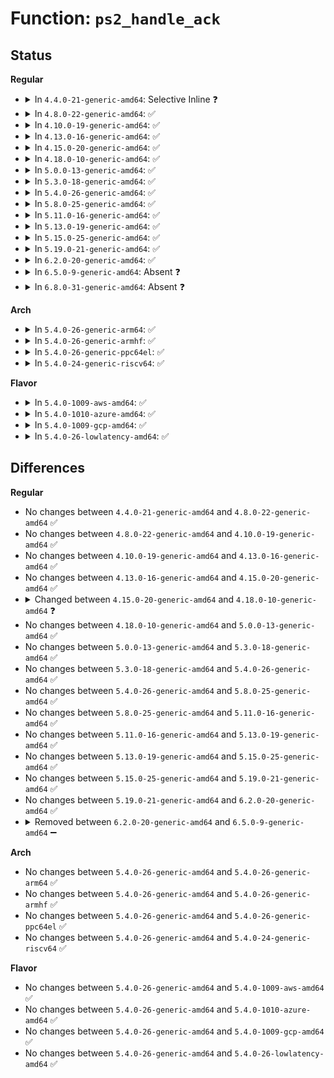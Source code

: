 # Function: <code>ps2_handle_ack</code>

## Status
<b>Regular</b>
<ul>
<li>
<details>
<summary>In <code>4.4.0-21-generic-amd64</code>: Selective Inline ❓</summary>

```c
int ps2_handle_ack(struct ps2dev * ps2dev, unsigned char data)
```

```json
{
  "name": "ps2_handle_ack",
  "collision_type": "Unique Global",
  "inline_type": "Selective",
  "funcs": [
    {
      "addr": 18446744071585554400,
      "name": "ps2_handle_ack",
      "external": true,
      "loc": "drivers/input/serio/libps2.c:291",
      "file": "drivers/input/serio/libps2.c",
      "inline": "not declared, inlined",
      "caller_inline": [],
      "caller_func": [
        "drivers/input/keyboard/atkbd.c:atkbd_interrupt"
      ]
    }
  ],
  "symbols": [
    {
      "addr": 18446744071585554400,
      "name": "ps2_handle_ack",
      "section": ".text",
      "bind": "STB_GLOBAL",
      "size": 318
    }
  ]
}
```
</details>
</li>
<li>
<details>
<summary>In <code>4.8.0-22-generic-amd64</code>: ✅</summary>

```c
int ps2_handle_ack(struct ps2dev * ps2dev, unsigned char data)
```

```json
{
  "name": "ps2_handle_ack",
  "collision_type": "Unique Global",
  "inline_type": "No",
  "funcs": [
    {
      "addr": 18446744071585948256,
      "name": "ps2_handle_ack",
      "external": true,
      "loc": "drivers/input/serio/libps2.c:289",
      "file": "drivers/input/serio/libps2.c",
      "inline": "seen, unknown",
      "caller_inline": [],
      "caller_func": [
        "drivers/input/keyboard/atkbd.c:atkbd_interrupt"
      ]
    }
  ],
  "symbols": [
    {
      "addr": 18446744071585948256,
      "name": "ps2_handle_ack",
      "section": ".text",
      "bind": "STB_GLOBAL",
      "size": 318
    }
  ]
}
```
</details>
</li>
<li>
<details>
<summary>In <code>4.10.0-19-generic-amd64</code>: ✅</summary>

```c
int ps2_handle_ack(struct ps2dev * ps2dev, unsigned char data)
```

```json
{
  "name": "ps2_handle_ack",
  "collision_type": "Unique Global",
  "inline_type": "No",
  "funcs": [
    {
      "addr": 18446744071586136704,
      "name": "ps2_handle_ack",
      "external": true,
      "loc": "drivers/input/serio/libps2.c:289",
      "file": "drivers/input/serio/libps2.c",
      "inline": "seen, unknown",
      "caller_inline": [],
      "caller_func": [
        "drivers/input/keyboard/atkbd.c:atkbd_interrupt"
      ]
    }
  ],
  "symbols": [
    {
      "addr": 18446744071586136704,
      "name": "ps2_handle_ack",
      "section": ".text",
      "bind": "STB_GLOBAL",
      "size": 318
    }
  ]
}
```
</details>
</li>
<li>
<details>
<summary>In <code>4.13.0-16-generic-amd64</code>: ✅</summary>

```c
int ps2_handle_ack(struct ps2dev * ps2dev, unsigned char data)
```

```json
{
  "name": "ps2_handle_ack",
  "collision_type": "Unique Global",
  "inline_type": "No",
  "funcs": [
    {
      "addr": 18446744071586225648,
      "name": "ps2_handle_ack",
      "external": true,
      "loc": "drivers/input/serio/libps2.c:289",
      "file": "drivers/input/serio/libps2.c",
      "inline": "seen, unknown",
      "caller_inline": [],
      "caller_func": [
        "drivers/input/keyboard/atkbd.c:atkbd_interrupt"
      ]
    }
  ],
  "symbols": [
    {
      "addr": 18446744071586225648,
      "name": "ps2_handle_ack",
      "section": ".text",
      "bind": "STB_GLOBAL",
      "size": 318
    }
  ]
}
```
</details>
</li>
<li>
<details>
<summary>In <code>4.15.0-20-generic-amd64</code>: ✅</summary>

```c
int ps2_handle_ack(struct ps2dev * ps2dev, unsigned char data)
```

```json
{
  "name": "ps2_handle_ack",
  "collision_type": "Unique Global",
  "inline_type": "No",
  "funcs": [
    {
      "addr": 18446744071586688928,
      "name": "ps2_handle_ack",
      "external": true,
      "loc": "drivers/input/serio/libps2.c:289",
      "file": "drivers/input/serio/libps2.c",
      "inline": "seen, unknown",
      "caller_inline": [],
      "caller_func": [
        "drivers/input/keyboard/atkbd.c:atkbd_interrupt"
      ]
    }
  ],
  "symbols": [
    {
      "addr": 18446744071586688928,
      "name": "ps2_handle_ack",
      "section": ".text",
      "bind": "STB_GLOBAL",
      "size": 318
    }
  ]
}
```
</details>
</li>
<li>
<details>
<summary>In <code>4.18.0-10-generic-amd64</code>: ✅</summary>

```c
bool ps2_handle_ack(struct ps2dev * ps2dev, u8 data)
```

```json
{
  "name": "ps2_handle_ack",
  "collision_type": "Unique Global",
  "inline_type": "No",
  "funcs": [
    {
      "addr": 18446744071586954336,
      "name": "ps2_handle_ack",
      "external": true,
      "loc": "drivers/input/serio/libps2.c:394",
      "file": "drivers/input/serio/libps2.c",
      "inline": "seen, unknown",
      "caller_inline": [],
      "caller_func": [
        "drivers/input/keyboard/atkbd.c:atkbd_interrupt"
      ]
    }
  ],
  "symbols": [
    {
      "addr": 18446744071586954336,
      "name": "ps2_handle_ack",
      "section": ".text",
      "bind": "STB_GLOBAL",
      "size": 384
    }
  ]
}
```
</details>
</li>
<li>
<details>
<summary>In <code>5.0.0-13-generic-amd64</code>: ✅</summary>

```c
bool ps2_handle_ack(struct ps2dev * ps2dev, u8 data)
```

```json
{
  "name": "ps2_handle_ack",
  "collision_type": "Unique Global",
  "inline_type": "No",
  "funcs": [
    {
      "addr": 18446744071587115200,
      "name": "ps2_handle_ack",
      "external": true,
      "loc": "drivers/input/serio/libps2.c:394",
      "file": "drivers/input/serio/libps2.c",
      "inline": "seen, unknown",
      "caller_inline": [],
      "caller_func": [
        "drivers/input/keyboard/atkbd.c:atkbd_interrupt"
      ]
    }
  ],
  "symbols": [
    {
      "addr": 18446744071587115200,
      "name": "ps2_handle_ack",
      "section": ".text",
      "bind": "STB_GLOBAL",
      "size": 384
    }
  ]
}
```
</details>
</li>
<li>
<details>
<summary>In <code>5.3.0-18-generic-amd64</code>: ✅</summary>

```c
bool ps2_handle_ack(struct ps2dev * ps2dev, u8 data)
```

```json
{
  "name": "ps2_handle_ack",
  "collision_type": "Unique Global",
  "inline_type": "No",
  "funcs": [
    {
      "addr": 18446744071587379776,
      "name": "ps2_handle_ack",
      "external": true,
      "loc": "drivers/input/serio/libps2.c:390",
      "file": "drivers/input/serio/libps2.c",
      "inline": "seen, unknown",
      "caller_inline": [],
      "caller_func": [
        "drivers/input/keyboard/atkbd.c:atkbd_interrupt"
      ]
    }
  ],
  "symbols": [
    {
      "addr": 18446744071587379776,
      "name": "ps2_handle_ack",
      "section": ".text",
      "bind": "STB_GLOBAL",
      "size": 388
    }
  ]
}
```
</details>
</li>
<li>
<details>
<summary>In <code>5.4.0-26-generic-amd64</code>: ✅</summary>

```c
bool ps2_handle_ack(struct ps2dev * ps2dev, u8 data)
```

```json
{
  "name": "ps2_handle_ack",
  "collision_type": "Unique Global",
  "inline_type": "No",
  "funcs": [
    {
      "addr": 18446744071587581696,
      "name": "ps2_handle_ack",
      "external": true,
      "loc": "drivers/input/serio/libps2.c:390",
      "file": "drivers/input/serio/libps2.c",
      "inline": "seen, unknown",
      "caller_inline": [],
      "caller_func": [
        "drivers/input/keyboard/atkbd.c:atkbd_interrupt"
      ]
    }
  ],
  "symbols": [
    {
      "addr": 18446744071587581696,
      "name": "ps2_handle_ack",
      "section": ".text",
      "bind": "STB_GLOBAL",
      "size": 388
    }
  ]
}
```
</details>
</li>
<li>
<details>
<summary>In <code>5.8.0-25-generic-amd64</code>: ✅</summary>

```c
bool ps2_handle_ack(struct ps2dev * ps2dev, u8 data)
```

```json
{
  "name": "ps2_handle_ack",
  "collision_type": "Unique Global",
  "inline_type": "No",
  "funcs": [
    {
      "addr": 18446744071588443088,
      "name": "ps2_handle_ack",
      "external": true,
      "loc": "drivers/input/serio/libps2.c:390",
      "file": "drivers/input/serio/libps2.c",
      "inline": "seen, unknown",
      "caller_inline": [],
      "caller_func": [
        "drivers/input/keyboard/atkbd.c:atkbd_interrupt"
      ]
    }
  ],
  "symbols": [
    {
      "addr": 18446744071588443088,
      "name": "ps2_handle_ack",
      "section": ".text",
      "bind": "STB_GLOBAL",
      "size": 388
    }
  ]
}
```
</details>
</li>
<li>
<details>
<summary>In <code>5.11.0-16-generic-amd64</code>: ✅</summary>

```c
bool ps2_handle_ack(struct ps2dev * ps2dev, u8 data)
```

```json
{
  "name": "ps2_handle_ack",
  "collision_type": "Unique Global",
  "inline_type": "No",
  "funcs": [
    {
      "addr": 18446744071588473056,
      "name": "ps2_handle_ack",
      "external": true,
      "loc": "drivers/input/serio/libps2.c:390",
      "file": "drivers/input/serio/libps2.c",
      "inline": "seen, unknown",
      "caller_inline": [],
      "caller_func": [
        "drivers/input/keyboard/atkbd.c:atkbd_interrupt"
      ]
    }
  ],
  "symbols": [
    {
      "addr": 18446744071588473056,
      "name": "ps2_handle_ack",
      "section": ".text",
      "bind": "STB_GLOBAL",
      "size": 388
    }
  ]
}
```
</details>
</li>
<li>
<details>
<summary>In <code>5.13.0-19-generic-amd64</code>: ✅</summary>

```c
bool ps2_handle_ack(struct ps2dev * ps2dev, u8 data)
```

```json
{
  "name": "ps2_handle_ack",
  "collision_type": "Unique Global",
  "inline_type": "No",
  "funcs": [
    {
      "addr": 18446744071588355264,
      "name": "ps2_handle_ack",
      "external": true,
      "loc": "drivers/input/serio/libps2.c:390",
      "file": "drivers/input/serio/libps2.c",
      "inline": "seen, unknown",
      "caller_inline": [],
      "caller_func": [
        "drivers/input/keyboard/atkbd.c:atkbd_interrupt"
      ]
    }
  ],
  "symbols": [
    {
      "addr": 18446744071588355264,
      "name": "ps2_handle_ack",
      "section": ".text",
      "bind": "STB_GLOBAL",
      "size": 365
    }
  ]
}
```
</details>
</li>
<li>
<details>
<summary>In <code>5.15.0-25-generic-amd64</code>: ✅</summary>

```c
bool ps2_handle_ack(struct ps2dev * ps2dev, u8 data)
```

```json
{
  "name": "ps2_handle_ack",
  "collision_type": "Unique Global",
  "inline_type": "No",
  "funcs": [
    {
      "addr": 18446744071589018736,
      "name": "ps2_handle_ack",
      "external": true,
      "loc": "drivers/input/serio/libps2.c:390",
      "file": "drivers/input/serio/libps2.c",
      "inline": "seen, unknown",
      "caller_inline": [],
      "caller_func": [
        "drivers/input/keyboard/atkbd.c:atkbd_interrupt"
      ]
    }
  ],
  "symbols": [
    {
      "addr": 18446744071589018736,
      "name": "ps2_handle_ack",
      "section": ".text",
      "bind": "STB_GLOBAL",
      "size": 365
    }
  ]
}
```
</details>
</li>
<li>
<details>
<summary>In <code>5.19.0-21-generic-amd64</code>: ✅</summary>

```c
bool ps2_handle_ack(struct ps2dev * ps2dev, u8 data)
```

```json
{
  "name": "ps2_handle_ack",
  "collision_type": "Unique Global",
  "inline_type": "No",
  "funcs": [
    {
      "addr": 18446744071590459488,
      "name": "ps2_handle_ack",
      "external": true,
      "loc": "drivers/input/serio/libps2.c:390",
      "file": "drivers/input/serio/libps2.c",
      "inline": "seen, unknown",
      "caller_inline": [],
      "caller_func": [
        "drivers/input/keyboard/atkbd.c:atkbd_interrupt"
      ]
    }
  ],
  "symbols": [
    {
      "addr": 18446744071590459488,
      "name": "ps2_handle_ack",
      "section": ".text",
      "bind": "STB_GLOBAL",
      "size": 365
    }
  ]
}
```
</details>
</li>
<li>
<details>
<summary>In <code>6.2.0-20-generic-amd64</code>: ✅</summary>

```c
bool ps2_handle_ack(struct ps2dev * ps2dev, u8 data)
```

```json
{
  "name": "ps2_handle_ack",
  "collision_type": "Unique Global",
  "inline_type": "No",
  "funcs": [
    {
      "addr": 18446744071592101824,
      "name": "ps2_handle_ack",
      "external": true,
      "loc": "drivers/input/serio/libps2.c:393",
      "file": "drivers/input/serio/libps2.c",
      "inline": "seen, unknown",
      "caller_inline": [],
      "caller_func": [
        "drivers/input/keyboard/atkbd.c:atkbd_interrupt"
      ]
    }
  ],
  "symbols": [
    {
      "addr": 18446744071592101824,
      "name": "ps2_handle_ack",
      "section": ".text",
      "bind": "STB_GLOBAL",
      "size": 365
    }
  ]
}
```
</details>
</li>
<li>
<details>
<summary>In <code>6.5.0-9-generic-amd64</code>: Absent ❓</summary>

```json
{
  "name": "ps2_handle_ack",
  "collision_type": "Unique Static",
  "inline_type": "Full",
  "funcs": [
    {
      "addr": 18446744071592525841,
      "name": "ps2_handle_ack",
      "external": false,
      "loc": "drivers/input/serio/libps2.c:501",
      "file": "drivers/input/serio/libps2.c",
      "inline": "not declared, inlined",
      "caller_inline": [
        "drivers/input/serio/libps2.c:ps2_interrupt"
      ],
      "caller_func": []
    }
  ],
  "symbols": []
}
```
</details>
</li>
<li>
<details>
<summary>In <code>6.8.0-31-generic-amd64</code>: Absent ❓</summary>

```json
{
  "name": "ps2_handle_ack",
  "collision_type": "Unique Static",
  "inline_type": "Full",
  "funcs": [
    {
      "addr": 18446744071593270433,
      "name": "ps2_handle_ack",
      "external": false,
      "loc": "drivers/input/serio/libps2.c:501",
      "file": "drivers/input/serio/libps2.c",
      "inline": "not declared, inlined",
      "caller_inline": [
        "drivers/input/serio/libps2.c:ps2_interrupt"
      ],
      "caller_func": []
    }
  ],
  "symbols": []
}
```
</details>
</li>
</ul>
<b>Arch</b>
<ul>
<li>
<details>
<summary>In <code>5.4.0-26-generic-arm64</code>: ✅</summary>

```c
bool ps2_handle_ack(struct ps2dev * ps2dev, u8 data)
```

```json
{
  "name": "ps2_handle_ack",
  "collision_type": "Unique Global",
  "inline_type": "No",
  "funcs": [
    {
      "addr": 18446603336500722592,
      "name": "ps2_handle_ack",
      "external": true,
      "loc": "drivers/input/serio/libps2.c:390",
      "file": "drivers/input/serio/libps2.c",
      "inline": "seen, unknown",
      "caller_inline": [],
      "caller_func": [
        "drivers/input/keyboard/atkbd.c:atkbd_interrupt"
      ]
    }
  ],
  "symbols": [
    {
      "addr": 18446603336500722592,
      "name": "ps2_handle_ack",
      "section": ".text",
      "bind": "STB_GLOBAL",
      "size": 404
    }
  ]
}
```
</details>
</li>
<li>
<details>
<summary>In <code>5.4.0-26-generic-armhf</code>: ✅</summary>

```c
bool ps2_handle_ack(struct ps2dev * ps2dev, u8 data)
```

```json
{
  "name": "ps2_handle_ack",
  "collision_type": "Unique Global",
  "inline_type": "No",
  "funcs": [
    {
      "addr": 3233248904,
      "name": "ps2_handle_ack",
      "external": true,
      "loc": "drivers/input/serio/libps2.c:390",
      "file": "drivers/input/serio/libps2.c",
      "inline": "seen, unknown",
      "caller_inline": [],
      "caller_func": [
        "drivers/input/keyboard/atkbd.c:atkbd_interrupt"
      ]
    }
  ],
  "symbols": [
    {
      "addr": 3233248904,
      "name": "ps2_handle_ack",
      "section": ".text",
      "bind": "STB_GLOBAL",
      "size": 400
    }
  ]
}
```
</details>
</li>
<li>
<details>
<summary>In <code>5.4.0-26-generic-ppc64el</code>: ✅</summary>

```c
bool ps2_handle_ack(struct ps2dev * ps2dev, u8 data)
```

```json
{
  "name": "ps2_handle_ack",
  "collision_type": "Unique Global",
  "inline_type": "No",
  "funcs": [
    {
      "addr": 13835058055294166816,
      "name": "ps2_handle_ack",
      "external": true,
      "loc": "drivers/input/serio/libps2.c:390",
      "file": "drivers/input/serio/libps2.c",
      "inline": "seen, unknown",
      "caller_inline": [],
      "caller_func": [
        "drivers/input/keyboard/atkbd.c:atkbd_interrupt"
      ]
    }
  ],
  "symbols": [
    {
      "addr": 13835058055294166816,
      "name": "ps2_handle_ack",
      "section": ".text",
      "bind": "STB_GLOBAL",
      "size": 548
    }
  ]
}
```
</details>
</li>
<li>
<details>
<summary>In <code>5.4.0-24-generic-riscv64</code>: ✅</summary>

```c
bool ps2_handle_ack(struct ps2dev * ps2dev, u8 data)
```

```json
{
  "name": "ps2_handle_ack",
  "collision_type": "Unique Global",
  "inline_type": "No",
  "funcs": [
    {
      "addr": 18446743936277569038,
      "name": "ps2_handle_ack",
      "external": true,
      "loc": "drivers/input/serio/libps2.c:390",
      "file": "drivers/input/serio/libps2.c",
      "inline": "seen, unknown",
      "caller_inline": [],
      "caller_func": [
        "drivers/input/keyboard/atkbd.c:atkbd_interrupt"
      ]
    }
  ],
  "symbols": [
    {
      "addr": 18446743936277569038,
      "name": "ps2_handle_ack",
      "section": ".text",
      "bind": "STB_GLOBAL",
      "size": 374
    }
  ]
}
```
</details>
</li>
</ul>
<b>Flavor</b>
<ul>
<li>
<details>
<summary>In <code>5.4.0-1009-aws-amd64</code>: ✅</summary>

```c
bool ps2_handle_ack(struct ps2dev * ps2dev, u8 data)
```

```json
{
  "name": "ps2_handle_ack",
  "collision_type": "Unique Global",
  "inline_type": "No",
  "funcs": [
    {
      "addr": 18446744071587274512,
      "name": "ps2_handle_ack",
      "external": true,
      "loc": "drivers/input/serio/libps2.c:390",
      "file": "drivers/input/serio/libps2.c",
      "inline": "seen, unknown",
      "caller_inline": [],
      "caller_func": [
        "drivers/input/keyboard/atkbd.c:atkbd_interrupt"
      ]
    }
  ],
  "symbols": [
    {
      "addr": 18446744071587274512,
      "name": "ps2_handle_ack",
      "section": ".text",
      "bind": "STB_GLOBAL",
      "size": 388
    }
  ]
}
```
</details>
</li>
<li>
<details>
<summary>In <code>5.4.0-1010-azure-amd64</code>: ✅</summary>

```c
bool ps2_handle_ack(struct ps2dev * ps2dev, u8 data)
```

```json
{
  "name": "ps2_handle_ack",
  "collision_type": "Unique Global",
  "inline_type": "No",
  "funcs": [
    {
      "addr": 18446744071587042992,
      "name": "ps2_handle_ack",
      "external": true,
      "loc": "drivers/input/serio/libps2.c:390",
      "file": "drivers/input/serio/libps2.c",
      "inline": "seen, unknown",
      "caller_inline": [],
      "caller_func": [
        "drivers/input/keyboard/atkbd.c:atkbd_interrupt"
      ]
    }
  ],
  "symbols": [
    {
      "addr": 18446744071587042992,
      "name": "ps2_handle_ack",
      "section": ".text",
      "bind": "STB_GLOBAL",
      "size": 388
    }
  ]
}
```
</details>
</li>
<li>
<details>
<summary>In <code>5.4.0-1009-gcp-amd64</code>: ✅</summary>

```c
bool ps2_handle_ack(struct ps2dev * ps2dev, u8 data)
```

```json
{
  "name": "ps2_handle_ack",
  "collision_type": "Unique Global",
  "inline_type": "No",
  "funcs": [
    {
      "addr": 18446744071587532944,
      "name": "ps2_handle_ack",
      "external": true,
      "loc": "drivers/input/serio/libps2.c:390",
      "file": "drivers/input/serio/libps2.c",
      "inline": "seen, unknown",
      "caller_inline": [],
      "caller_func": [
        "drivers/input/keyboard/atkbd.c:atkbd_interrupt"
      ]
    }
  ],
  "symbols": [
    {
      "addr": 18446744071587532944,
      "name": "ps2_handle_ack",
      "section": ".text",
      "bind": "STB_GLOBAL",
      "size": 388
    }
  ]
}
```
</details>
</li>
<li>
<details>
<summary>In <code>5.4.0-26-lowlatency-amd64</code>: ✅</summary>

```c
bool ps2_handle_ack(struct ps2dev * ps2dev, u8 data)
```

```json
{
  "name": "ps2_handle_ack",
  "collision_type": "Unique Global",
  "inline_type": "No",
  "funcs": [
    {
      "addr": 18446744071587646928,
      "name": "ps2_handle_ack",
      "external": true,
      "loc": "drivers/input/serio/libps2.c:390",
      "file": "drivers/input/serio/libps2.c",
      "inline": "seen, unknown",
      "caller_inline": [],
      "caller_func": [
        "drivers/input/keyboard/atkbd.c:atkbd_interrupt"
      ]
    }
  ],
  "symbols": [
    {
      "addr": 18446744071587646928,
      "name": "ps2_handle_ack",
      "section": ".text",
      "bind": "STB_GLOBAL",
      "size": 388
    }
  ]
}
```
</details>
</li>
</ul>

## Differences
<b>Regular</b>
<ul>
<li>
No changes between <code>4.4.0-21-generic-amd64</code> and <code>4.8.0-22-generic-amd64</code> ✅
</li>
<li>
No changes between <code>4.8.0-22-generic-amd64</code> and <code>4.10.0-19-generic-amd64</code> ✅
</li>
<li>
No changes between <code>4.10.0-19-generic-amd64</code> and <code>4.13.0-16-generic-amd64</code> ✅
</li>
<li>
No changes between <code>4.13.0-16-generic-amd64</code> and <code>4.15.0-20-generic-amd64</code> ✅
</li>
<li>
<details>
<summary>Changed between <code>4.15.0-20-generic-amd64</code> and <code>4.18.0-10-generic-amd64</code> ❓</summary>
<ul>
<li>
<b>Param type changed. </b>
<code>unsigned char data</code> ➡️ <code>u8 data</code>
</li>
<li>
<b>Return type changed. </b>
<code>int</code> ➡️ <code>bool</code>
</li>
</ul>
</details>
</li>
<li>
No changes between <code>4.18.0-10-generic-amd64</code> and <code>5.0.0-13-generic-amd64</code> ✅
</li>
<li>
No changes between <code>5.0.0-13-generic-amd64</code> and <code>5.3.0-18-generic-amd64</code> ✅
</li>
<li>
No changes between <code>5.3.0-18-generic-amd64</code> and <code>5.4.0-26-generic-amd64</code> ✅
</li>
<li>
No changes between <code>5.4.0-26-generic-amd64</code> and <code>5.8.0-25-generic-amd64</code> ✅
</li>
<li>
No changes between <code>5.8.0-25-generic-amd64</code> and <code>5.11.0-16-generic-amd64</code> ✅
</li>
<li>
No changes between <code>5.11.0-16-generic-amd64</code> and <code>5.13.0-19-generic-amd64</code> ✅
</li>
<li>
No changes between <code>5.13.0-19-generic-amd64</code> and <code>5.15.0-25-generic-amd64</code> ✅
</li>
<li>
No changes between <code>5.15.0-25-generic-amd64</code> and <code>5.19.0-21-generic-amd64</code> ✅
</li>
<li>
No changes between <code>5.19.0-21-generic-amd64</code> and <code>6.2.0-20-generic-amd64</code> ✅
</li>
<li>
<details>
<summary>Removed between <code>6.2.0-20-generic-amd64</code> and <code>6.5.0-9-generic-amd64</code> ➖</summary>

```c
bool ps2_handle_ack(struct ps2dev * ps2dev, u8 data)
```
</details>
</li>
</ul>
<b>Arch</b>
<ul>
<li>
No changes between <code>5.4.0-26-generic-amd64</code> and <code>5.4.0-26-generic-arm64</code> ✅
</li>
<li>
No changes between <code>5.4.0-26-generic-amd64</code> and <code>5.4.0-26-generic-armhf</code> ✅
</li>
<li>
No changes between <code>5.4.0-26-generic-amd64</code> and <code>5.4.0-26-generic-ppc64el</code> ✅
</li>
<li>
No changes between <code>5.4.0-26-generic-amd64</code> and <code>5.4.0-24-generic-riscv64</code> ✅
</li>
</ul>
<b>Flavor</b>
<ul>
<li>
No changes between <code>5.4.0-26-generic-amd64</code> and <code>5.4.0-1009-aws-amd64</code> ✅
</li>
<li>
No changes between <code>5.4.0-26-generic-amd64</code> and <code>5.4.0-1010-azure-amd64</code> ✅
</li>
<li>
No changes between <code>5.4.0-26-generic-amd64</code> and <code>5.4.0-1009-gcp-amd64</code> ✅
</li>
<li>
No changes between <code>5.4.0-26-generic-amd64</code> and <code>5.4.0-26-lowlatency-amd64</code> ✅
</li>
</ul>
